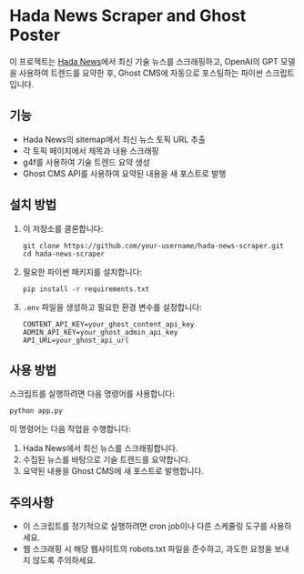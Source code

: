 # Hada News Scraper and Ghost Poster

이 프로젝트는 [Hada News](https://news.hada.io/)에서 최신 기술 뉴스를 스크래핑하고, OpenAI의 GPT 모델을 사용하여 트렌드를 요약한 후, Ghost CMS에 자동으로 포스팅하는 파이썬 스크립트입니다.

## 기능

- Hada News의 sitemap에서 최신 뉴스 토픽 URL 추출
- 각 토픽 페이지에서 제목과 내용 스크래핑
- g4f를 사용하여 기술 트렌드 요약 생성
- Ghost CMS API를 사용하여 요약된 내용을 새 포스트로 발행

## 설치 방법

1. 이 저장소를 클론합니다:
   ```
   git clone https://github.com/your-username/hada-news-scraper.git
   cd hada-news-scraper
   ```

2. 필요한 파이썬 패키지를 설치합니다:
   ```
   pip install -r requirements.txt
   ```

3. `.env` 파일을 생성하고 필요한 환경 변수를 설정합니다:
   ```
   CONTENT_API_KEY=your_ghost_content_api_key
   ADMIN_API_KEY=your_ghost_admin_api_key
   API_URL=your_ghost_api_url
   ```

## 사용 방법

스크립트를 실행하려면 다음 명령어를 사용합니다:

```
python app.py
```

이 명령어는 다음 작업을 수행합니다:
1. Hada News에서 최신 뉴스를 스크래핑합니다.
2. 수집된 뉴스를 바탕으로 기술 트렌드를 요약합니다.
3. 요약된 내용을 Ghost CMS에 새 포스트로 발행합니다.

## 주의사항

- 이 스크립트를 정기적으로 실행하려면 cron job이나 다른 스케줄링 도구를 사용하세요.
- 웹 스크래핑 시 해당 웹사이트의 robots.txt 파일을 준수하고, 과도한 요청을 보내지 않도록 주의하세요.
